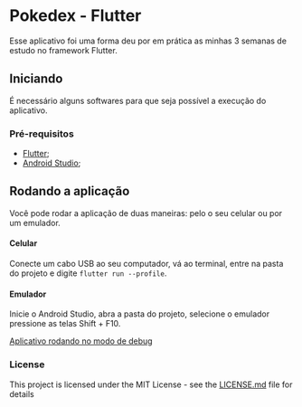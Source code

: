 # Pokedex - Flutter

Esse aplicativo foi uma forma deu por em prática as minhas 3 semanas de estudo no framework Flutter.

## Iniciando

É necessário alguns softwares para que seja possível a execução do aplicativo.

### Pré-requisitos

- [Flutter](https://flutter.dev/docs/get-started/install);
- [Android Studio](https://developer.android.com/studio);


## Rodando a aplicação

Você pode rodar a aplicação de duas maneiras: pelo o seu celular ou por um emulador.

#### Celular
  Conecte um cabo USB ao seu computador, vá ao terminal, entre na pasta do projeto e digite `flutter run --profile`.

#### Emulador
  Inicie o Android Studio, abra a pasta do projeto, selecione o emulador pressione as telas Shift + F10. 

[Aplicativo rodando no modo de debug](https://imgur.com/SbLTxLb)


### License

This project is licensed under the MIT License - see the [LICENSE.md](LICENSE.md) file for details
